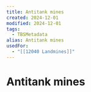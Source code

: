 ```yaml
---
title: Antitank mines
created: 2024-12-01
modified: 2024-12-01
tags:
  - TBSMetadata
alias: Antitank mines
usedFor:
  - "[[12040 Landmines]]"
---
```

# Antitank mines
